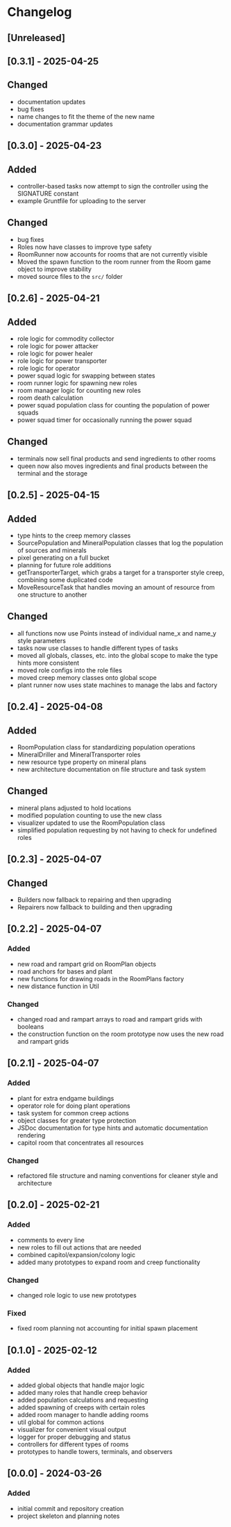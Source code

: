 # Changelog

## [Unreleased]

## [0.3.1] - 2025-04-25

## Changed
- documentation updates
- bug fixes
- name changes to fit the theme of the new name
- documentation grammar updates

## [0.3.0] - 2025-04-23

## Added
- controller-based tasks now attempt to sign the controller using the SIGNATURE constant
- example Gruntfile for uploading to the server

## Changed
- bug fixes
- Roles now have classes to improve type safety
- RoomRunner now accounts for rooms that are not currently visible
- Moved the spawn function to the room runner from the Room game object to improve stability
- moved source files to the `src/` folder

## [0.2.6] - 2025-04-21

## Added
- role logic for commodity collector
- role logic for power attacker
- role logic for power healer
- role logic for power transporter
- role logic for operator
- power squad logic for swapping between states
- room runner logic for spawning new roles
- room manager logic for counting new roles
- room death calculation
- power squad population class for counting the population of power squads
- power squad timer for occasionally running the power squad

## Changed
- terminals now sell final products and send ingredients to other rooms
- queen now also moves ingredients and final products between the terminal and the storage

## [0.2.5] - 2025-04-15

## Added
- type hints to the creep memory classes
- SourcePopulation and MineralPopulation classes that log the population of sources and minerals
- pixel generating on a full bucket
- planning for future role additions
- getTransporterTarget, which grabs a target for a transporter style creep, combining some duplicated code
- MoveResourceTask that handles moving an amount of resource from one structure to another

## Changed
- all functions now use Points instead of individual name_x and name_y style parameters
- tasks now use classes to handle different types of tasks
- moved all globals, classes, etc. into the global scope to make the type hints more consistent
- moved role configs into the role files
- moved creep memory classes onto global scope
- plant runner now uses state machines to manage the labs and factory

## [0.2.4] - 2025-04-08

## Added
- RoomPopulation class for standardizing population operations
- MineralDriller and MineralTransporter roles
- new resource type property on mineral plans
- new architecture documentation on file structure and task system

## Changed
- mineral plans adjusted to hold locations
- modified population counting to use the new class
- visualizer updated to use the RoomPopulation class
- simplified population requesting by not having to check for undefined roles

## [0.2.3] - 2025-04-07

## Changed
- Builders now fallback to repairing and then upgrading
- Repairers now fallback to building and then upgrading

## [0.2.2] - 2025-04-07

### Added
- new road and rampart grid on RoomPlan objects
- road anchors for bases and plant
- new functions for drawing roads in the RoomPlans factory
- new distance function in Util

### Changed
- changed road and rampart arrays to road and rampart grids with booleans
- the construction function on the room prototype now uses the new road and rampart grids

## [0.2.1] - 2025-04-07

### Added
- plant for extra endgame buildings
- operator role for doing plant operations
- task system for common creep actions
- object classes for greater type protection
- JSDoc documentation for type hints and automatic documentation rendering
- capitol room that concentrates all resources

### Changed
- refactored file structure and naming conventions for cleaner style and architecture

## [0.2.0] - 2025-02-21

### Added
- comments to every line
- new roles to fill out actions that are needed
- combined capitol/expansion/colony logic
- added many prototypes to expand room and creep functionality

### Changed
- changed role logic to use new prototypes

### Fixed
- fixed room planning not accounting for initial spawn placement

## [0.1.0] - 2025-02-12

### Added
- added global objects that handle major logic
- added many roles that handle creep behavior
- added population calculations and requesting
- added spawning of creeps with certain roles
- added room manager to handle adding rooms
- util global for common actions
- visualizer for convenient visual output
- logger for proper debugging and status
- controllers for different types of rooms
- prototypes to handle towers, terminals, and observers

## [0.0.0] - 2024-03-26

### Added
- initial commit and repository creation
- project skeleton and planning notes